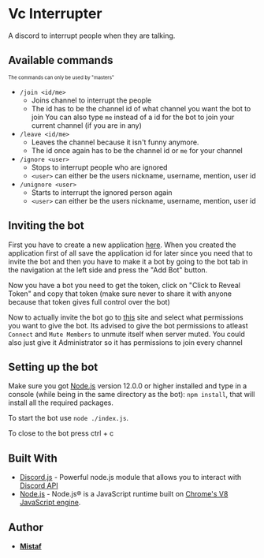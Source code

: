 # Vc Interrupter

A discord to interrupt people when they are talking.

## Available commands

<sup><sub>The commands can only be used by "masters"</sup></sub>

- `/join <id/me>`
    - Joins channel to interrupt the people
    - The id has to be the channel id of what channel you want the bot to join
    You can also type `me` instead of a id for the bot to join your current channel (if you are in any)
- `/leave <id/me>`
    - Leaves the channel because it isn't funny anymore.
    - The id once again has to be the channel id or `me` for your channel
- `/ignore <user>`
    - Stops to interrupt people who are ignored
    - `<user>` can either be the users nickname, username, mention, user id
- `/unignore <user>`
    - Starts to interrupt the ignored person again
    - `<user>` can either be the users nickname, username, mention, user id

## Inviting the bot

First you have to create a new application [here](https://discord.com/developers/applications).
When you created the application first of all save the application id for later since you need that to invite the bot and then you have to make it a bot by going to the bot tab in the navigation at the left side and press the "Add Bot" button.

Now you have a bot you need to get the token, click on "Click to Reveal Token" and copy that token (make sure never to share it with anyone because that token gives full control over the bot)

Now to actually invite the bot go to [this](https://discordapi.com/permissions.html) site and select what permissions you want to give the bot. Its advised to give the bot permissions to atleast `Connect` and `Mute Members` to unmute itself when server muted.
You could also just give it Administrator so it has permissions to join every channel

## Setting up the bot


Make sure you got [Node.js](https://nodejs.org/) version 12.0.0 or higher installed and type in a console (while being in the same directory as the bot): `npm install`, that will install all the required packages.

To start the bot use `node ./index.js`.

To close to the bot press ctrl + c


## Built With

* [Discord.js](https://discord.js.org/) - Powerful node.js module that allows you to interact with [Discord API](https://discordapp.com/developers/docs/intro)
* [Node.js](https://nodejs.org/) - Node.js® is a JavaScript runtime built on [Chrome's V8 JavaScript engine](https://v8.dev/).


## Author

* [**Mistaf**](https://github.com/Mistaf)
